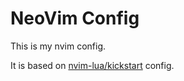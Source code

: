 # NeoVim Config

This is my nvim config.

It is based on [nvim-lua/kickstart](https://github.com/nvim-lua/kickstart.nvim) config.
